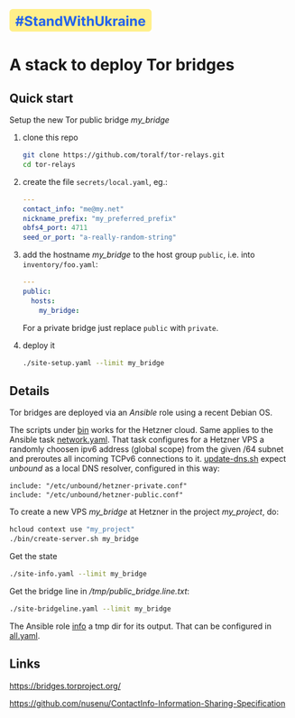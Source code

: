 [![StandWithUkraine](https://raw.githubusercontent.com/vshymanskyy/StandWithUkraine/main/badges/StandWithUkraine.svg)](https://github.com/vshymanskyy/StandWithUkraine/blob/main/docs/README.md)

# A stack to deploy Tor bridges

## Quick start

Setup the new Tor public bridge _my_bridge_

1. clone this repo

   ```bash
   git clone https://github.com/toralf/tor-relays.git
   cd tor-relays
   ```

1. create the file `secrets/local.yaml`, eg.:

   ```yaml
   ---
   contact_info: "me@my.net"
   nickname_prefix: "my_preferred_prefix"
   obfs4_port: 4711
   seed_or_port: "a-really-random-string"
   ```

1. add the hostname _my_bridge_ to the host group `public`, i.e. into `inventory/foo.yaml`:

   ```yaml
   ---
   public:
     hosts:
       my_bridge:
   ```

   For a private bridge just replace `public` with `private`.

1. deploy it

   ```bash
   ./site-setup.yaml --limit my_bridge
   ```

## Details

Tor bridges are deployed via an _Ansible_ role using a recent Debian OS.

The scripts under [bin](./bin) works for the Hetzner cloud.
Same applies to the Ansible task [network.yaml](./playbooks/roles/setup/tasks/network.yaml).
That task configures for a Hetzner VPS a randomly choosen ipv6 address (global scope)
from the given /64 subnet and preroutes all incoming TCPv6 connections to it.
[update-dns.sh](./bin/update-dns.sh) expect _unbound_ as a local DNS resolver,
configured in this way:

```config
include: "/etc/unbound/hetzner-private.conf"
include: "/etc/unbound/hetzner-public.conf"
```

To create a new VPS _my_bridge_ at Hetzner in the project _my_project_, do:

```bash
hcloud context use "my_project"
./bin/create-server.sh my_bridge
```

Get the state

```bash
./site-info.yaml --limit my_bridge
```

Get the bridge line in _/tmp/public_bridge.line.txt_:

```bash
./site-bridgeline.yaml --limit my_bridge
```

The Ansible role [info](./playbooks/roles/info/) a tmp dir for its output.
That can be configured in [all.yaml](./inventory/group_vars/all.yaml#L16).

## Links

https://bridges.torproject.org/

https://github.com/nusenu/ContactInfo-Information-Sharing-Specification
